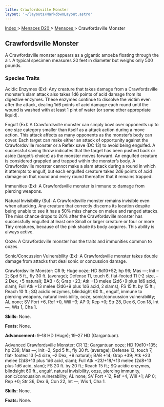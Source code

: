 ```yaml
---
title: Crawfordsville Monster
layout: '~/layouts/MarkdownLayout.astro'
---
```


[ Index ](/) > [ Menaces D20 ](/menaces.d20) > [ Menaces ](/menaces.d20/menaces) > Crawfordsville Monster

##  Crawfordsville Monster

A Crawfordsville monster appears as a gigantic amoeba floating through the
air. A typical specimen measures 20 feet in diameter but weighs only 500
pounds.

###  Species Traits

Acidic Enzymes (Ex): Any creature that takes damage from a Crawfordsville
monster’s slam attack also takes 1d6 points of acid damage from its digestive
enzymes. These enzymes continue to dissolve the victim even after the attack,
dealing 1d6 points of acid damage each round until the wound is washed with at
least 1 pint of water (or some other appropriate liquid).

Engulf (Ex): A Crawfordsville monster can simply bowl over opponents up to one
size category smaller than itself as a attack action during a move action.
This attack affects as many opponents as the monster’s body can cover. Each
target can make either an attack of opportunity against the Crawfordsville
monster or a Reflex save (DC 13) to avoid being engulfed. A successful saving
throw indicates that the target has been pushed back or aside (target’s
choice) as the monster moves forward. An engulfed creature is considered
grappled and trapped within the monster’s body. A Crawfordsville monster
cannot make a slam attack during a round in which it attempts to engulf, but
each engulfed creature takes 2d6 points of acid damage on that round and every
round thereafter that it remains trapped.

Immunities (Ex): A Crawfordsville monster is immune to damage from piercing
weapons.

Natural Invisibility (Su): A Crawfordsville monster remains invisible even
when attacking. Any creature that correctly discerns its location despite
being unable to see it has a 50% miss chance on melee and ranged attacks. The
miss chance drops to 20% after the Crawfordsville monster has successfully
engulfed at least one Small or larger creature or four or more Tiny creatures,
because of the pink shade its body acquires. This ability is always active.

Ooze: A Crawfordsville monster has the traits and immunities common to oozes.

Sonic/Concussion Vulnerability (Ex): A Crawfordsville monster takes double
damage from attacks that deal sonic or concussion damage.

Crawfordsville Monster: CR 9; Huge ooze; HD 8d10+52; hp 96; Mas —; Init –2;
Spd 5 ft., fly 30 ft. (average); Defense 11, touch 6, flat-footed 11 (–2 size,
–2 Dex, +5 natural); BAB +6; Grap +23; Atk +13 melee (2d6+9 plus 1d6 acid,
slam); Full Atk +13 melee (2d6+9 plus 1d6 acid, 2 slams); FS 15 ft. by 15 ft.;
Reach 10 ft.; SQ acidic enzymes, blindsight 60 ft., engulf, immune to piercing
weapons, natural invisibility, ooze, sonic/concussion vulnerability; AL none;
SV Fort +6, Ref +0, Will –3; AP 0; Rep +0; Str 28, Dex 6, Con 18, Int —, Wis
1, Cha 1.

**Skills:** None.

**Feats:** None.

**Advancement:** 9–18 HD (Huge); 19–27 HD (Gargantuan).

Advanced Crawfordsville Monster: CR 12; Gargantuan ooze; HD 19d10+135; hp 239;
Mas —; Init –2; Spd 5 ft., fly 30 ft. (average); Defense 13, touch 7, flat-
footed 13 (–4 size, –2 Dex, +9 natural); BAB +14; Grap +39; Atk +23 melee
(2d8+13 plus 1d6 acid, slam); Full Atk +23/+18/+13 melee (2d8+13 plus 1d6
acid, slam); FS 20 ft. by 20 ft.; Reach 15 ft.; SQ acidic enzymes, blindsight
60 ft., engulf, natural invisibility, ooze, piercing immunity,
sonic/concussion vulnerability; AL none; SV Fort +12, Ref +4, Will +1; AP 0;
Rep +0; Str 36, Dex 6, Con 22, Int —, Wis 1, Cha 1.

**Skills:** None.

**Feats:** None.

